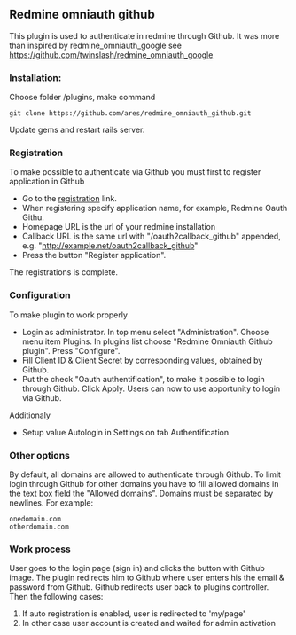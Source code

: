 ## Redmine omniauth github

This plugin is used to authenticate in redmine through Github.
It was more than inspired by redmine_omniauth_google see https://github.com/twinslash/redmine_omniauth_google

### Installation:

Choose folder /plugins, make command

```console
git clone https://github.com/ares/redmine_omniauth_github.git
```

Update gems and restart rails server.

### Registration

To make possible to authenticate via Github you must first to register application in Github

* Go to the [registration](https://github.com/settings/applications/new) link.
* When registering specify application name, for example, Redmine Oauth Githu.
* Homepage URL is the url of your redmine installation
* Callback URL is the same url with "/oauth2callback_github" appended, e.g. "http://example.net/oauth2callback_github"
* Press the button "Register application".

The registrations is complete.

### Configuration

To make plugin to work properly

* Login as administrator. In top menu select "Administration". Choose menu item Plugins. In plugins list choose "Redmine Omniauth Github plugin". Press "Configure".
* Fill Сlient ID & Client Secret by corresponding values, obtained by Github.
* Put the check "Oauth authentification", to make it possible to login through Github. Click Apply. Users can now to use apportunity to login via Github.

Additionaly
* Setup value Autologin in Settings on tab Authentification

### Other options

By default, all domains are allowed to authenticate through Github.
To limit login through Github for other domains you have to fill allowed domains in the text box field the "Allowed domains". Domains must be separated by newlines. For example:

```text
onedomain.com
otherdomain.com
```

### Work process

User goes to the login page (sign in) and clicks the button with Github image. The plugin redirects him to Github where user enters his the еmail & password from Github. Github redirects user back to plugins controller. Then the following cases:
1. If auto registration is enabled, user is redirected to 'my/page'
2. In other case user account is created and waited for admin activation

